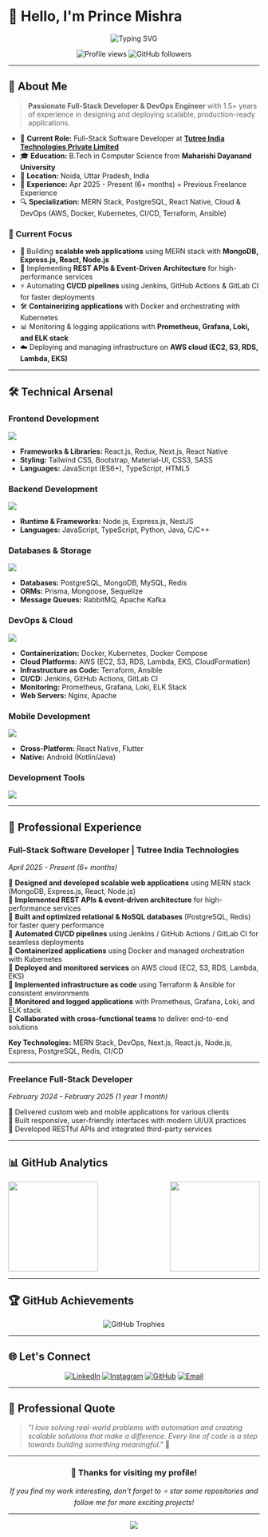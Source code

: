 # 👋 Hello, I'm Prince Mishra

<div align="center">
  <img src="https://readme-typing-svg.herokuapp.com?font=Fira+Code&size=30&duration=3000&pause=1000&color=00D9FF&center=true&vCenter=true&width=600&lines=Full-Stack+Developer;DevOps+Engineer;MERN+Stack+Specialist;Cloud+%26+Infrastructure+Expert" alt="Typing SVG" />
</div>

<p align="center">
  <img src="https://komarev.com/ghpvc/?username=princegethub&label=Profile%20views&color=0e75b6&style=flat-square" alt="Profile views" />
  <img src="https://img.shields.io/github/followers/princegethub?label=Followers&style=flat-square&color=blue" alt="GitHub followers" />
</p>

---

## 🚀 About Me

> **Passionate Full-Stack Developer & DevOps Engineer** with 1.5+ years of experience in designing and deploying scalable, production-ready applications.

- 🏢 **Current Role:** Full-Stack Software Developer at **[Tutree India Technologies Private Limited](https://tutree.com/)**
- 🎓 **Education:** B.Tech in Computer Science from **Maharishi Dayanand University**
- 📍 **Location:** Noida, Uttar Pradesh, India
- 💼 **Experience:** Apr 2025 - Present (6+ months) + Previous Freelance Experience
- 🔍 **Specialization:** MERN Stack, PostgreSQL, React Native, Cloud & DevOps (AWS, Docker, Kubernetes, CI/CD, Terraform, Ansible)

### 🎯 Current Focus
- 🔭 Building **scalable web applications** using MERN stack with **MongoDB, Express.js, React, Node.js**
- 🌱 Implementing **REST APIs & Event-Driven Architecture** for high-performance services
- ⚡ Automating **CI/CD pipelines** using Jenkins, GitHub Actions & GitLab CI for faster deployments
- 🛠️ **Containerizing applications** with Docker and orchestrating with Kubernetes
- 📊 Monitoring & logging applications with **Prometheus, Grafana, Loki, and ELK stack**
- ☁️ Deploying and managing infrastructure on **AWS cloud (EC2, S3, RDS, Lambda, EKS)**

---

## 🛠️ Technical Arsenal

### **Frontend Development**
<p align="left">
  <img src="https://skillicons.dev/icons?i=react,redux,nextjs,ts,js,html,css,tailwind,bootstrap,mui" />
</p>

- **Frameworks & Libraries:** React.js, Redux, Next.js, React Native
- **Styling:** Tailwind CSS, Bootstrap, Material-UI, CSS3, SASS
- **Languages:** JavaScript (ES6+), TypeScript, HTML5

### **Backend Development**
<p align="left">
  <img src="https://skillicons.dev/icons?i=nodejs,express,nestjs,python,java,c,cpp" />
</p>

- **Runtime & Frameworks:** Node.js, Express.js, NestJS
- **Languages:** JavaScript, TypeScript, Python, Java, C/C++

### **Databases & Storage**
<p align="left">
  <img src="https://skillicons.dev/icons?i=mongodb,postgres,mysql,redis,sqlite" />
</p>

- **Databases:** PostgreSQL, MongoDB, MySQL, Redis
- **ORMs:** Prisma, Mongoose, Sequelize
- **Message Queues:** RabbitMQ, Apache Kafka

### **DevOps & Cloud**
<p align="left">
  <img src="https://skillicons.dev/icons?i=docker,kubernetes,aws,terraform,ansible,jenkins,github,gitlab,nginx,linux" />
</p>

- **Containerization:** Docker, Kubernetes, Docker Compose
- **Cloud Platforms:** AWS (EC2, S3, RDS, Lambda, EKS, CloudFormation)
- **Infrastructure as Code:** Terraform, Ansible
- **CI/CD:** Jenkins, GitHub Actions, GitLab CI
- **Monitoring:** Prometheus, Grafana, Loki, ELK Stack
- **Web Servers:** Nginx, Apache

### **Mobile Development**
<p align="left">
  <img src="https://skillicons.dev/icons?i=react,androidstudio,kotlin,flutter" />
</p>

- **Cross-Platform:** React Native, Flutter
- **Native:** Android (Kotlin/Java)

### **Development Tools**
<p align="left">
  <img src="https://skillicons.dev/icons?i=git,vscode,postman,figma,notion,vim" />
</p>

---

## 💼 Professional Experience

### **Full-Stack Software Developer** | Tutree India Technologies
*April 2025 - Present (6+ months)*

🔹 **Designed and developed scalable web applications** using MERN stack (MongoDB, Express.js, React, Node.js)  
🔹 **Implemented REST APIs & event-driven architecture** for high-performance services  
🔹 **Built and optimized relational & NoSQL databases** (PostgreSQL, Redis) for faster query performance  
🔹 **Automated CI/CD pipelines** using Jenkins / GitHub Actions / GitLab CI for seamless deployments  
🔹 **Containerized applications** using Docker and managed orchestration with Kubernetes  
🔹 **Deployed and monitored services** on AWS cloud (EC2, S3, RDS, Lambda, EKS)  
🔹 **Implemented infrastructure as code** using Terraform & Ansible for consistent environments  
🔹 **Monitored and logged applications** with Prometheus, Grafana, Loki, and ELK stack  
🔹 **Collaborated with cross-functional teams** to deliver end-to-end solutions  

**Key Technologies:** MERN Stack, DevOps, Next.js, React.js, Node.js, Express, PostgreSQL, Redis, CI/CD

---

### **Freelance Full-Stack Developer**
*February 2024 - February 2025 (1 year 1 month)*

🔹 Delivered custom web and mobile applications for various clients  
🔹 Built responsive, user-friendly interfaces with modern UI/UX practices  
🔹 Developed RESTful APIs and integrated third-party services  

---


## 📊 GitHub Analytics

<div style="display: flex; justify-content: space-between;">
  <img height="180em" src="https://github-readme-stats.vercel.app/api?username=princegethub&show_icons=true&theme=tokyonight&hide_border=true&count_private=true" />
  <img height="180em" src="https://github-readme-stats.vercel.app/api/top-langs/?username=princegethub&layout=compact&theme=tokyonight&hide_border=true&langs_count=8" />
</div>


---

## 🏆 GitHub Achievements

<p align="center">
  <img src="https://github-profile-trophy.vercel.app/?username=princegethub&theme=tokyonight&no-frame=true&row=2&column=4&margin-w=15&margin-h=15" alt="GitHub Trophies" />
</p>

---

## 🌐 Let's Connect

<div align="center">

[![LinkedIn](https://img.shields.io/badge/LinkedIn-0077B5?style=for-the-badge&logo=linkedin&logoColor=white)](https://linkedin.com/in/prince-mishra-b61651320)
[![Instagram](https://img.shields.io/badge/Instagram-E4405F?style=for-the-badge&logo=instagram&logoColor=white)](https://instagram.com/prince_mishra_372)
[![GitHub](https://img.shields.io/badge/GitHub-181717?style=for-the-badge&logo=github&logoColor=white)](https://github.com/princegethub)
[![Email](https://img.shields.io/badge/Email-D14836?style=for-the-badge&logo=gmail&logoColor=white)](mailto:contactprince24.7@gmail.com)

</div>

---

## 💭 Professional Quote

> *"I love solving real-world problems with automation and creating scalable solutions that make a difference. Every line of code is a step towards building something meaningful."* 🚀

---

<div align="center">
  
### 🙏 Thanks for visiting my profile!
  
*If you find my work interesting, don't forget to ⭐ star some repositories and follow me for more exciting projects!*

</div>

---

<div align="center">
  <img src="https://capsule-render.vercel.app/api?type=waving&color=gradient&height=100&section=footer&width=100%" />
</div>
